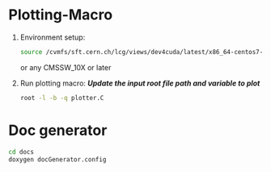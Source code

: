# Plotting-Macro

1. Environment setup:
   ```bash
   source /cvmfs/sft.cern.ch/lcg/views/dev4cuda/latest/x86_64-centos7-gcc8-opt/setup.sh
   ```
   or any CMSSW_10X or later

2. Run plotting macro:
   ***Update the input root file path and variable to plot***
   ```bash
   root -l -b -q plotter.C
   ```

# Doc generator

```bash
cd docs
doxygen docGenerator.config
```
